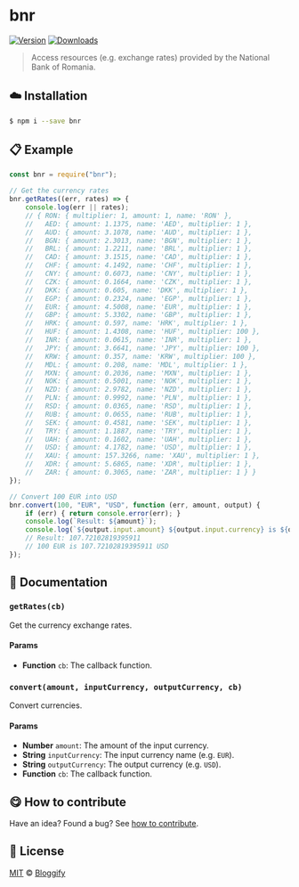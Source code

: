 
# bnr

 [![Version](https://img.shields.io/npm/v/bnr.svg)](https://www.npmjs.com/package/bnr) [![Downloads](https://img.shields.io/npm/dt/bnr.svg)](https://www.npmjs.com/package/bnr)

> Access resources (e.g. exchange rates) provided by the National Bank of Romania.

## :cloud: Installation

```sh
$ npm i --save bnr
```


## :clipboard: Example



```js
const bnr = require("bnr");

// Get the currency rates
bnr.getRates((err, rates) => {
    console.log(err || rates);
    // { RON: { multiplier: 1, amount: 1, name: 'RON' },
    //   AED: { amount: 1.1375, name: 'AED', multiplier: 1 },
    //   AUD: { amount: 3.1078, name: 'AUD', multiplier: 1 },
    //   BGN: { amount: 2.3013, name: 'BGN', multiplier: 1 },
    //   BRL: { amount: 1.2211, name: 'BRL', multiplier: 1 },
    //   CAD: { amount: 3.1515, name: 'CAD', multiplier: 1 },
    //   CHF: { amount: 4.1492, name: 'CHF', multiplier: 1 },
    //   CNY: { amount: 0.6073, name: 'CNY', multiplier: 1 },
    //   CZK: { amount: 0.1664, name: 'CZK', multiplier: 1 },
    //   DKK: { amount: 0.605, name: 'DKK', multiplier: 1 },
    //   EGP: { amount: 0.2324, name: 'EGP', multiplier: 1 },
    //   EUR: { amount: 4.5008, name: 'EUR', multiplier: 1 },
    //   GBP: { amount: 5.3302, name: 'GBP', multiplier: 1 },
    //   HRK: { amount: 0.597, name: 'HRK', multiplier: 1 },
    //   HUF: { amount: 1.4308, name: 'HUF', multiplier: 100 },
    //   INR: { amount: 0.0615, name: 'INR', multiplier: 1 },
    //   JPY: { amount: 3.6641, name: 'JPY', multiplier: 100 },
    //   KRW: { amount: 0.357, name: 'KRW', multiplier: 100 },
    //   MDL: { amount: 0.208, name: 'MDL', multiplier: 1 },
    //   MXN: { amount: 0.2036, name: 'MXN', multiplier: 1 },
    //   NOK: { amount: 0.5001, name: 'NOK', multiplier: 1 },
    //   NZD: { amount: 2.9782, name: 'NZD', multiplier: 1 },
    //   PLN: { amount: 0.9992, name: 'PLN', multiplier: 1 },
    //   RSD: { amount: 0.0365, name: 'RSD', multiplier: 1 },
    //   RUB: { amount: 0.0655, name: 'RUB', multiplier: 1 },
    //   SEK: { amount: 0.4581, name: 'SEK', multiplier: 1 },
    //   TRY: { amount: 1.1887, name: 'TRY', multiplier: 1 },
    //   UAH: { amount: 0.1602, name: 'UAH', multiplier: 1 },
    //   USD: { amount: 4.1782, name: 'USD', multiplier: 1 },
    //   XAU: { amount: 157.3266, name: 'XAU', multiplier: 1 },
    //   XDR: { amount: 5.6865, name: 'XDR', multiplier: 1 },
    //   ZAR: { amount: 0.3065, name: 'ZAR', multiplier: 1 } }
});

// Convert 100 EUR into USD
bnr.convert(100, "EUR", "USD", function (err, amount, output) {
    if (err) { return console.error(err); }
    console.log(`Result: ${amount}`);
    console.log(`${output.input.amount} ${output.input.currency} is ${output.output.amount} ${output.output.currency}`);
    // Result: 107.72102819395911
    // 100 EUR is 107.72102819395911 USD
});
```

## :memo: Documentation


### `getRates(cb)`
Get the currency exchange rates.

#### Params
- **Function** `cb`: The callback function.

### `convert(amount, inputCurrency, outputCurrency, cb)`
Convert currencies.

#### Params
- **Number** `amount`: The amount of the input currency.
- **String** `inputCurrency`: The input currency name (e.g. `EUR`).
- **String** `outputCurrency`: The output currency (e.g. `USD`).
- **Function** `cb`: The callback function.



## :yum: How to contribute
Have an idea? Found a bug? See [how to contribute][contributing].



## :scroll: License

[MIT][license] © [Bloggify][website]

[license]: http://showalicense.com/?fullname=Bloggify%20%3Csupport%40bloggify.org%3E%20(https%3A%2F%2Fbloggify.org)&year=2016#license-mit
[website]: https://bloggify.org
[contributing]: /CONTRIBUTING.md
[docs]: /DOCUMENTATION.md
